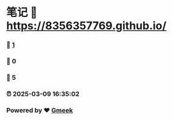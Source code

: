 # 笔记 :link: https://8356357769.github.io/ 
### :page_facing_up: [1](https://8356357769.github.io//tag.html) 
### :speech_balloon: 0 
### :hibiscus: 5 
### :alarm_clock: 2025-03-09 16:35:02 
### Powered by :heart: [Gmeek](https://github.com/Meekdai/Gmeek)
